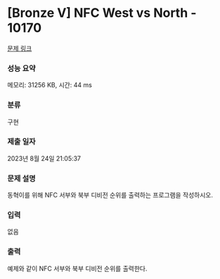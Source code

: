 # [Bronze V] NFC West vs North - 10170 

[문제 링크](https://www.acmicpc.net/problem/10170) 

### 성능 요약

메모리: 31256 KB, 시간: 44 ms

### 분류

구현

### 제출 일자

2023년 8월 24일 21:05:37

### 문제 설명

<p>동혁이를 위해 NFC 서부와 북부 디비전 순위를 출력하는 프로그램을 작성하시오.</p>

### 입력 

 <p>없음</p>

### 출력 

 <p>예제와 같이 NFC 서부와 북부 디비전 순위를 출력한다.</p>

